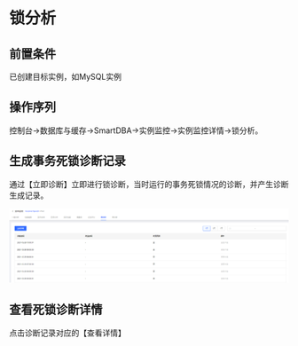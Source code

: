 # 锁分析

## 前置条件
已创建目标实例，如MySQL实例

## 操作序列
控制台->数据库与缓存->SmartDBA->实例监控->实例监控详情->锁分析。

## 生成事务死锁诊断记录
通过【立即诊断】立即进行锁诊断，当时运行的事务死锁情况的诊断，并产生诊断生成记录。

![](../../image/SmartDBA/lock_analysis1.png) 
 
## 查看死锁诊断详情
点击诊断记录对应的【查看详情】
